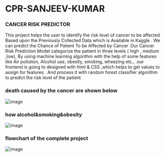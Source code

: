 # CPR-SANJEEV-KUMAR
### CANCER RISK PREDICTOR
This project helps the user to identify the risk level of cancer to be affected
Based upon the Previously Collected Data which is Available in Kaggle . 
We can predict the Chance of Patient To be Affected by Cancer .Our Cancer Risk Prediction Model categorize the patient in three levels ( high , medium ,low), By using machine learning algorithm with the help of some features like Air pollution, Alcohol use, obesity, smoking, wheezing etc., .our frontend is going to designed with html &amp; CSS ,which helps to get values to assign for features . And process it with random forest classifier algorithm to predict the risk level of the patient

### death caused by the cancer are shown below
![image](https://user-images.githubusercontent.com/94450367/156322732-6ac29c9a-d3c7-455e-90e0-182e631ad1f6.png)
### how alcohol&smoking&obesity
![image](https://user-images.githubusercontent.com/94450367/156322753-9390eb6d-5531-4188-b3e2-9cb1fa7b29fa.png)
### flowchart of the complete project
![image](https://user-images.githubusercontent.com/94450367/156322683-4cedd428-581e-473e-aa2f-4c3e76d87d94.png)


